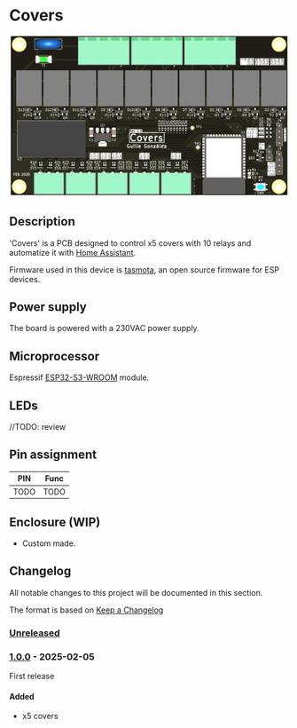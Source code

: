 # Covers

![PCB 3D](./resources/3d.png)

## Description

'Covers' is a PCB designed to control x5 covers with 10 relays and automatize it with [Home Assistant](https://www.home-assistant.io/).

Firmware used in this device is [tasmota](https://tasmota.github.io/docs/), an open source firmware for ESP devices.

## Power supply

The board is powered with a 230VAC power supply.

## Microprocessor

Espressif [ESP32-S3-WROOM](https://www.espressif.com/en/products/modules) module.

## LEDs

//TODO: review

## Pin assignment

| PIN     | Func    |
| ------- | ------- |
| TODO    | TODO    |

## Enclosure (WIP)

* Custom made.

## Changelog

All notable changes to this project will be documented in this section.

The format is based on [Keep a Changelog](https://keepachangelog.com/en/1.0.0/)

### [Unreleased]

### [1.0.0] - 2025-02-05

First release

#### Added

* x5 covers

[Unreleased]: https://github.com/GuilleGonzzalez/hw-covers
[1.0.0]: https://github.com/GuilleGonzzalez/hw-covers